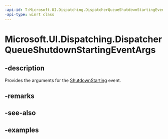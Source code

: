```yaml
---
-api-id: T:Microsoft.UI.Dispatching.DispatcherQueueShutdownStartingEventArgs
-api-type: winrt class
---
```


# Microsoft.UI.Dispatching.DispatcherQueueShutdownStartingEventArgs

<!--
public sealed class DispatcherQueueShutdownStartingEventArgs
-->

## -description

Provides the arguments for the [ShutdownStarting](dispatcherqueue_shutdownstarting.md) event.

## -remarks

## -see-also

## -examples
